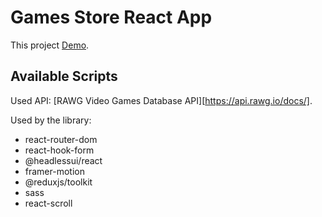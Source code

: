 # Games Store React App

This project [Demo](https://konst1984.github.io/games_store/).

## Available Scripts

Used API: [RAWG Video Games Database API][https://api.rawg.io/docs/].

Used by the library:

-   react-router-dom
-   react-hook-form
-   @headlessui/react
-   framer-motion
-   @reduxjs/toolkit
-   sass
-   react-scroll
